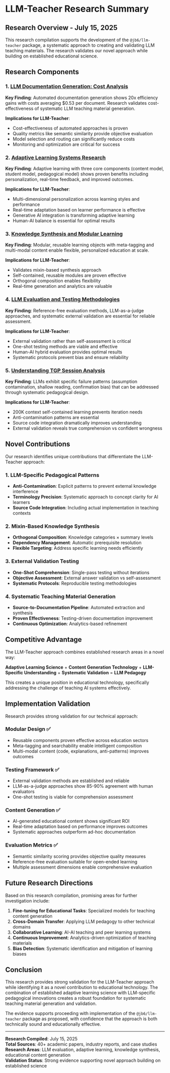 # LLM-Teacher Research Summary

## Research Overview - July 15, 2025

This research compilation supports the development of the `@jb6/llm-teacher` package, a systematic approach to creating and validating LLM teaching materials. The research validates our novel approach while building on established educational science.

## Research Components

### 1. [LLM Documentation Generation: Cost Analysis](search-results/llm-documentation-costs.md)
**Key Finding**: Automated documentation generation shows 20x efficiency gains with costs averaging $0.53 per document. Research validates cost-effectiveness of systematic LLM teaching material generation.

**Implications for LLM-Teacher**:
- Cost-effectiveness of automated approaches is proven
- Quality metrics like semantic similarity provide objective evaluation
- Model selection and routing can significantly reduce costs
- Monitoring and optimization are critical for success

### 2. [Adaptive Learning Systems Research](search-results/adaptive-learning-systems.md)
**Key Finding**: Adaptive learning with three core components (content model, student model, pedagogical model) shows proven benefits including personalization, real-time feedback, and improved outcomes.

**Implications for LLM-Teacher**:
- Multi-dimensional personalization across learning styles and performance
- Real-time adaptation based on learner performance is effective
- Generative AI integration is transforming adaptive learning
- Human-AI balance is essential for optimal results

### 3. [Knowledge Synthesis and Modular Learning](search-results/knowledge-synthesis-modular-learning.md)
**Key Finding**: Modular, reusable learning objects with meta-tagging and multi-modal content enable flexible, personalized education at scale.

**Implications for LLM-Teacher**:
- Validates mixin-based synthesis approach
- Self-contained, reusable modules are proven effective
- Orthogonal composition enables flexibility
- Real-time generation and analytics are valuable

### 4. [LLM Evaluation and Testing Methodologies](search-results/llm-evaluation-testing.md)
**Key Finding**: Reference-free evaluation methods, LLM-as-a-judge approaches, and systematic external validation are essential for reliable assessment.

**Implications for LLM-Teacher**:
- External validation rather than self-assessment is critical
- One-shot testing methods are viable and effective
- Human-AI hybrid evaluation provides optimal results
- Systematic protocols prevent bias and ensure reliability

### 5. [Understanding TGP Session Analysis](refs/understanding-tgp-session-analysis.md)
**Key Finding**: LLMs exhibit specific failure patterns (assumption contamination, shallow reading, confirmation bias) that can be addressed through systematic pedagogical design.

**Implications for LLM-Teacher**:
- 200K context self-contained learning prevents iteration needs
- Anti-contamination patterns are essential
- Source code integration dramatically improves understanding
- External validation reveals true comprehension vs confident wrongness

## Novel Contributions

Our research identifies unique contributions that differentiate the LLM-Teacher approach:

### 1. **LLM-Specific Pedagogical Patterns**
- **Anti-Contamination**: Explicit patterns to prevent external knowledge interference
- **Terminology Precision**: Systematic approach to concept clarity for AI learners
- **Source Code Integration**: Including actual implementation in teaching contexts

### 2. **Mixin-Based Knowledge Synthesis**
- **Orthogonal Composition**: Knowledge categories × summary levels
- **Dependency Management**: Automatic prerequisite resolution
- **Flexible Targeting**: Address specific learning needs efficiently

### 3. **External Validation Testing**
- **One-Shot Comprehension**: Single-pass testing without iterations
- **Objective Assessment**: External answer validation vs self-assessment
- **Systematic Protocols**: Reproducible testing methodologies

### 4. **Systematic Teaching Material Generation**
- **Source-to-Documentation Pipeline**: Automated extraction and synthesis
- **Proven Effectiveness**: Testing-driven documentation improvement
- **Continuous Optimization**: Analytics-based refinement

## Competitive Advantage

The LLM-Teacher approach combines established research areas in a novel way:

**Adaptive Learning Science** + **Content Generation Technology** + **LLM-Specific Understanding** + **Systematic Validation** = **LLM Pedagogy**

This creates a unique position in educational technology, specifically addressing the challenge of teaching AI systems effectively.

## Implementation Validation

Research provides strong validation for our technical approach:

### **Modular Design** ✅
- Reusable components proven effective across education sectors
- Meta-tagging and searchability enable intelligent composition
- Multi-modal content (code, explanations, anti-patterns) improves outcomes

### **Testing Framework** ✅ 
- External validation methods are established and reliable
- LLM-as-a-judge approaches show 85-90% agreement with human evaluators
- One-shot testing is viable for comprehension assessment

### **Content Generation** ✅
- AI-generated educational content shows significant ROI
- Real-time adaptation based on performance improves outcomes
- Systematic approaches outperform ad-hoc documentation

### **Evaluation Metrics** ✅
- Semantic similarity scoring provides objective quality measures
- Reference-free evaluation suitable for open-ended learning
- Multiple assessment dimensions enable comprehensive evaluation

## Future Research Directions

Based on this research compilation, promising areas for further investigation include:

1. **Fine-tuning for Educational Tasks**: Specialized models for teaching content generation
2. **Cross-Domain Transfer**: Applying LLM pedagogy to other technical domains
3. **Collaborative Learning**: AI-AI teaching and peer learning systems
4. **Continuous Improvement**: Analytics-driven optimization of teaching materials
5. **Bias Detection**: Systematic identification and mitigation of learning biases

## Conclusion

This research provides strong validation for the LLM-Teacher approach while identifying it as a novel contribution to educational technology. The combination of established adaptive learning science with LLM-specific pedagogical innovations creates a robust foundation for systematic teaching material generation and validation.

The evidence supports proceeding with implementation of the `@jb6/llm-teacher` package as proposed, with confidence that the approach is both technically sound and educationally effective.

---

**Research Compiled**: July 15, 2025  
**Total Sources**: 40+ academic papers, industry reports, and case studies  
**Research Areas**: LLM evaluation, adaptive learning, knowledge synthesis, educational content generation  
**Validation Status**: Strong evidence supporting novel approach building on established science
